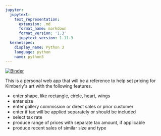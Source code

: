 ```yaml
---
jupyter:
  jupytext:
    text_representation:
      extension: .md
      format_name: markdown
      format_version: '1.3'
      jupytext_version: 1.11.3
  kernelspec:
    display_name: Python 3
    language: python
    name: python3
---
```


[![Binder](https://mybinder.org/badge_logo.svg)](https://mybinder.org/v2/gh/jwleo62/art_pricing/HEAD?urlpath=%2Fvoila%2Frender%2Fwidget_work.ipynb)


This is a personal web app that will be a reference to help set pricing for Kimberly's art with the following features.
* enter shape, like rectangle, circle, heart, wings
* enter size
* enter gallery commission or direct sales or prior customer
* enter if tax will be applied separately or should be included
* select tax rate
* produce range of prices with separate tax amount, if applicable
* produce recent sales of similar size and type
